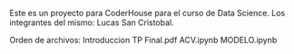 Este es un proyecto para CoderHouse para el curso de Data Science.
Los integrantes del mismo:
                    Lucas San Cristobal.

Orden de archivos: Introduccion TP Final.pdf
                   ACV.ipynb
                   MODELO.ipynb
